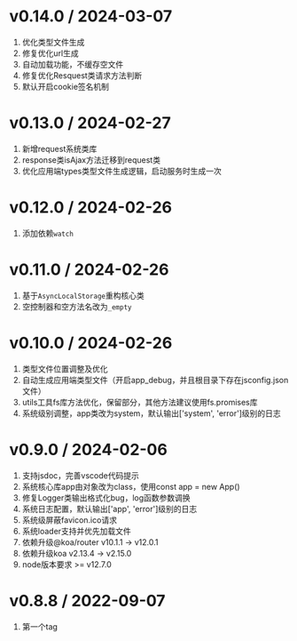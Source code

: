 # v0.14.0 / 2024-03-07
1. 优化类型文件生成
2. 修复优化url生成
3. 自动加载功能，不缓存空文件
4. 修复优化Resquest类请求方法判断
5. 默认开启cookie签名机制

# v0.13.0 / 2024-02-27
1. 新增request系统类库
2. response类isAjax方法迁移到request类
3. 优化应用端types类型文件生成逻辑，启动服务时生成一次

# v0.12.0 / 2024-02-26
1. 添加依赖`watch`

# v0.11.0 / 2024-02-26
1. 基于`AsyncLocalStorage`重构核心类
2. 空控制器和空方法名改为`_empty`

# v0.10.0 / 2024-02-26
1. 类型文件位置调整及优化
2. 自动生成应用端类型文件（开启app_debug，并且根目录下存在jsconfig.json文件）
3. utils工具fs库方法优化，保留部分，其他方法建议使用fs.promises库
4. 系统级别调整，app类改为system，默认输出['system', 'error']级别的日志

# v0.9.0 / 2024-02-06
1. 支持jsdoc，完善vscode代码提示
2. 系统核心库app由对象改为class，使用const app = new App() 
3. 修复Logger类输出格式化bug，log函数参数调换
4. 系统日志配置，默认输出['app', 'error']级别的日志
5. 系统级屏蔽favicon.ico请求
6. 系统loader支持并优先加载文件
7. 依赖升级@koa/router v10.1.1 -> v12.0.1
8. 依赖升级koa v2.13.4 -> v2.15.0
9. node版本要求 >= v12.7.0

# v0.8.8 / 2022-09-07
1. 第一个tag